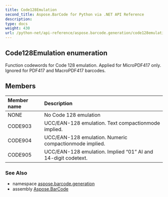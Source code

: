 ```yaml
---
title: Code128Emulation
second_title: Aspose.BarCode for Python via .NET API Reference
description: 
type: docs
weight: 430
url: /python-net/api-reference/aspose.barcode.generation/code128emulation/
---
```


## Code128Emulation enumeration

Function codewords for Code 128 emulation. Applied for MicroPDF417 only. Ignored for PDF417 and MacroPDF417 barcodes.

## Members
| Member name | Description |
| :- | :- |
|NONE|No Code 128 emulation|
|CODE903|UCC/EAN-128 emulation. Text compactionmode implied.|
|CODE904|UCC/EAN-128 emulation. Numeric compactionmode implied.|
|CODE905|UCC/EAN-128 emulation. Implied “01” AI and 14-digit codetext.|

### See Also

* namespace [aspose.barcode.generation](/barcode/python-net/api-reference/aspose.barcode.generation/)
* assembly [Aspose.BarCode](/barcode/python-net/api-reference/)


